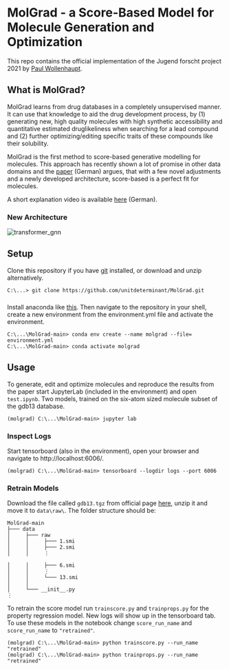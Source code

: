 # MolGrad - a Score-Based Model for Molecule Generation and Optimization
This repo contains the official implementation of the Jugend forscht project 2021 by [Paul Wollenhaupt](https://github.com/unitdeterminant).

## What is MolGrad?
MolGrad learns from drug databases in a completely unsupervised manner. It can use that knowledge to aid the drug development process, by (1) generating new, high quality molecules with high synthetic accessibility and quantitative estimated druglikeliness when searching for a lead compound and (2) further optimizing/editing specific traits of these compounds like their solubility.

MolGrad is the first method to score-based generative modelling for molecules. This approach has recently shown a lot of promise in other data domains and the [paper](https://github.com/unitdeterminant/MolGrad/raw/main/paper.pdf) (German) argues, that with a few novel adjustments and a newly developed architecture, score-based is a perfect fit for molecules.

A short explanation video is available [here](https://vimeo.com/546206651) (German).

### New Architecture
![transformer_gnn](https://user-images.githubusercontent.com/77510444/118408189-b7c4d300-b684-11eb-9e48-b43f807badb3.png)


## Setup
Clone this repository if you have [git](https://git-scm.com/book/en/v2/Getting-Started-Installing-Git) installed, or download and unzip alternatively.  
```
C:\...> git clone https://github.com/unitdeterminant/MolGrad.git
```

###
Install anaconda like [this](https://docs.anaconda.com/anaconda/install/). Then navigate to the repository in your shell, create a new environment from the environment.yml file and activate the environment.

```
C:\...\MolGrad-main> conda env create --name molgrad --file= environment.yml
C:\...\MolGrad-main> conda activate molgrad
```

## Usage
To generate, edit and optimize molecules and reproduce the results from the paper start JupyterLab (included in the environment) and open `test.ipynb`. Two models, trained on the six-atom sized molecule subset of the gdb13 database.

```
(molgrad) C:\...\MolGrad-main> jupyter lab
```

### Inspect Logs
Start tensorboard (also in the environment), open your browser and navigate to http://localhost:6006/.
```
(molgrad) C:\...\MolGrad-main> tensorboard --logdir logs --port 6006
```

### Retrain Models
Download the file called `gdb13.tgz` from official page [here](http://gdbtools.unibe.ch:8080/cdn/gdb13.tgz), unzip it and move it to `data\raw\`. The folder structure should be:

```
MolGrad-main
├─── data
│     ├─── raw
│     │     ├─── 1.smi
│     │     ├─── 2.smi
│     │     ⋮

│     │     ├─── 6.smi
│     │     ⋮
│     │     └─── 13.smi
│     │
│     └─── __init__.py
⋮
```



To retrain the score model run `trainscore.py` and `trainprops.py` for the property regression model. New logs will show up in the tensorboard tab. To use these models in the notebook change `score_run_name` and `score_run_name` to `"retrained"`.

```
(molgrad) C:\...\MolGrad-main> python trainscore.py --run_name "retrained"
(molgrad) C:\...\MolGrad-main> python trainprops.py --run_name "retrained"
```
